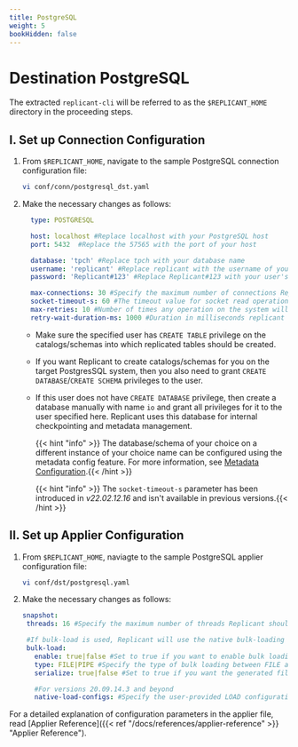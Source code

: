 ```yaml
---
title: PostgreSQL
weight: 5
bookHidden: false
---
```

# Destination PostgreSQL

The extracted `replicant-cli` will be referred to as the `$REPLICANT_HOME` directory in the proceeding steps.

## I. Set up Connection Configuration

1. From `$REPLICANT_HOME`, navigate to the sample PostgreSQL connection configuration file:
    ```BASH
    vi conf/conn/postgresql_dst.yaml
    ```
2. Make the necessary changes as follows:

    ```YAML
      type: POSTGRESQL

      host: localhost #Replace localhost with your PostgreSQL host
      port: 5432  #Replace the 57565 with the port of your host

      database: 'tpch' #Replace tpch with your database name
      username: 'replicant' #Replace replicant with the username of your user that connects to your PostgreSQL server
      password: 'Replicant#123' #Replace Replicant#123 with your user's password

      max-connections: 30 #Specify the maximum number of connections Replicant can open in PostgreSQL
      socket-timeout-s: 60 #The timeout value for socket read operations. The timeout is in seconds and a value of zero means that it is disabled.
      max-retries: 10 #Number of times any operation on the system will be re-attempted on failures.
      retry-wait-duration-ms: 1000 #Duration in milliseconds replicant should wait before performing then next retry of a 
    ```

    - Make sure the specified user has `CREATE TABLE` privilege on the catalogs/schemas into which replicated tables should be created.
    - If you want Replicant to create catalogs/schemas for you on the target PostgresSQL system, then you also need to grant `CREATE DATABASE`/`CREATE SCHEMA` privileges to the user.
    - If this user does not have `CREATE DATABASE` privilege, then create a database manually with name `io` and grant all privileges for it to the user specified here. Replicant uses this database for internal checkpointing and metadata management.  

        {{< hint "info" >}} The database/schema of your choice on a different instance of your choice name can be configured using the metadata config feature. For more information, see [Metadata Configuration](/docs/references/metadata-reference).{{< /hint >}}

        {{< hint "info" >}} The `socket-timeout-s` parameter has been introduced in *v22.02.12.16* and isn't available in previous versions.{{< /hint >}}
## II. Set up Applier Configuration

1. From `$REPLICANT_HOME`, naviagte to the sample PostgreSQL applier configuration file:
    ```BASH
    vi conf/dst/postgresql.yaml    
    ```
2. Make the necessary changes as follows:
    ```YAML
    snapshot:
     threads: 16 #Specify the maximum number of threads Replicant should use for writing to the target

     #If bulk-load is used, Replicant will use the native bulk-loading capabilities of the target database
     bulk-load:
       enable: true|false #Set to true if you want to enable bulk loading
       type: FILE|PIPE #Specify the type of bulk loading between FILE and PIPE
       serialize: true|false #Set to true if you want the generated files to be applied in serial/parallel fashion

       #For versions 20.09.14.3 and beyond
       native-load-configs: #Specify the user-provided LOAD configuration string which will be appended to the s3 specific LOAD SQL command
    ```
  For a detailed explanation of configuration parameters in the applier file, read [Applier Reference]({{< ref "/docs/references/applier-reference" >}} "Applier Reference").